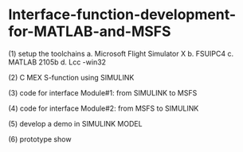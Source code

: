 # Interface-function-development-for-MATLAB-and-MSFS

(1) setup the toolchains
  a. Microsoft Flight Simulator X
  b. FSUIPC4
  c. MATLAB 2105b
  d. Lcc -win32
  
(2)  C MEX S-function using SIMULINK

(3)  code for interface Module#1: from SIMULINK to MSFS

(4)  code for interface Module#2: from MSFS to SIMULINK

(5) develop a demo in SIMULINK MODEL

(6) prototype show



                
